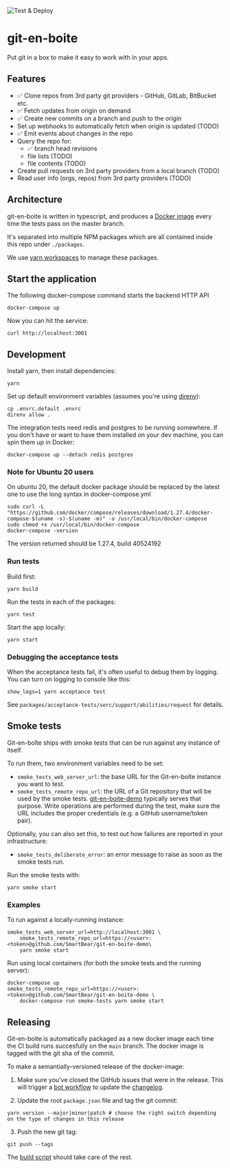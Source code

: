 ![Test & Deploy](https://github.com/SmartBear/git-en-boite/workflows/Run%20tests/badge.svg)

# git-en-boite

Put git in a box to make it easy to work with in your apps.

## Features

- ✅ Clone repos from 3rd party git providers - GitHub, GitLab, BitBucket etc.
- ✅ Fetch updates from origin on demand
- ✅ Create new commits on a branch and push to the origin
- Set up webhooks to automatically fetch when origin is updated (TODO)
- ✅ Emit events about changes in the repo
- Query the repo for:
  - ✅ branch head revisions
  - file lists (TODO)
  - file contents (TODO)
- Create pull requests on 3rd party providers from a local branch (TODO)
- Read user info (orgs, repos) from 3rd party providers (TODO)

## Architecture

git-en-boite is written in typescript, and produces a [Docker image](https://hub.docker.com/repository/docker/smartbear/git-en-boite) every time the tests pass on the master branch.

It's separated into multiple NPM packages which are all contained inside this repo under `./packages`.

We use [yarn workspaces](https://classic.yarnpkg.com/en/docs/workspaces) to manage these packages.

## Start the application

The following docker-compose command starts the backend HTTP API

    docker-compose up

Now you can hit the service:

    curl http://localhost:3001

## Development

Install yarn, then install dependencies:

    yarn

Set up default environment variables (assumes you're using [direnv](https://direnv.net/)):

    cp .envrc.default .envrc
    direnv allow .

The integration tests need redis and postgres to be running somewhere. If you don't have or want to have them installed on your dev machine, you can spin them up in Docker:

    docker-compose up --detach redis postgres

### Note for Ubuntu 20 users

On ubuntu 20, the default docker package should be replaced by the latest one to use the long syntax in docker-compose.yml

    sudo curl -L "https://github.com/docker/compose/releases/download/1.27.4/docker-compose-$(uname -s)-$(uname -m)" -o /usr/local/bin/docker-compose
    sudo chmod +x /usr/local/bin/docker-compose
    docker-compose -version

The version returned should be 1.27.4, build 40524192

### Run tests

Build first:

    yarn build

Run the tests in each of the packages:

    yarn test

Start the app locally:

    yarn start

### Debugging the acceptance tests

When the acceptance tests fail, it's often useful to debug them by logging. You can turn on logging to console like this:

    show_logs=1 yarn acceptance test

See `packages/acceptance-tests/serc/support/abilities/request` for details.

## Smoke tests

Git-en-boîte ships with smoke tests that can be run against any instance of itself.

To run them, two environment variables need to be set:

- `smoke_tests_web_server_url`: the base URL for the Git-en-boîte instance you want to test.
- `smoke_tests_remote_repo_url`: the URL of a Git repository that will be used by the smoke tests.
  [git-en-boite-demo](https://github.com/SmartBear/git-en-boite-demo) typically serves that purpose.
  Write operations are performed during the test, make sure the
  URL includes the proper credentials (e.g. a GitHub username/token pair).

Optionally, you can also set this, to test out how failures are reported in your infrastructure:

- `smoke_tests_deliberate_error`: an error message to raise as soon as the smoke tests run.

Run the smoke tests with:

    yarn smoke start

### Examples

To run against a locally-running instance:

    smoke_tests_web_server_url=http://localhost:3001 \
        smoke_tests_remote_repo_url=https://<user>:<token>@github.com/SmartBear/git-en-boite-demo\
        yarn smoke start

Run using local containers (for both the smoke tests and the running server):

    docker-compose up
    smoke_tests_remote_repo_url=https://<user>:<token>@github.com/SmartBear/git-en-boite-demo \
        docker-compose run smoke-tests yarn smoke start
   
## Releasing

Git-en-boite is automatically packaged as a new docker image each time the CI build runs succesfully on the `main` branch. The docker image is tagged with the git sha of the commit.

To make a semantially-versioned release of the docker-image:

1. Make sure you've closed the GitHub issues that were in the release. This will trigger a [bot workflow](https://github.com/SmartBear/git-en-boite/blob/main/.github/workflows/changelog.yml) to update the [changelog](https://github.com/SmartBear/git-en-boite/blob/main/CHANGELOG.md).

2. Update the root `package.json` file and tag the git commit:

````
yarn version --major|minor|patch # choose the right switch depending on the type of changes in this release
````

3. Push the new git tag:

````
git push --tags
````

The [build script](https://github.com/SmartBear/git-en-boite/blob/main/.github/workflows/ci.yml#L84) should take care of the rest.
